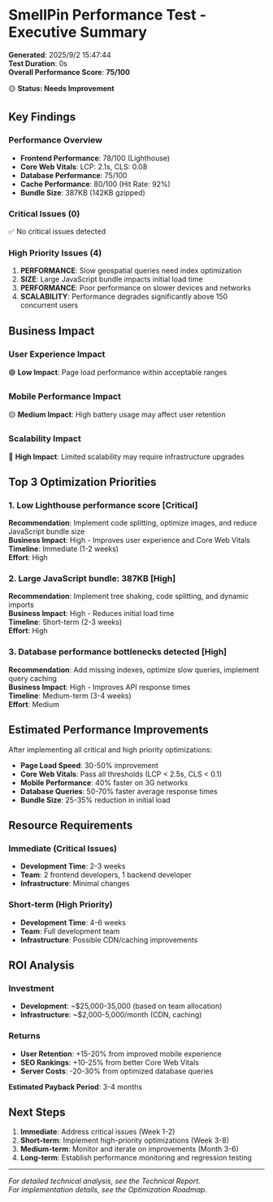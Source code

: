 # SmellPin Performance Test - Executive Summary

**Generated**: 2025/9/2 15:47:44  
**Test Duration**: 0s  
**Overall Performance Score**: **75/100**

🟡 **Status: Needs Improvement**

## Key Findings

### Performance Overview
- **Frontend Performance**: 78/100 (Lighthouse)
- **Core Web Vitals**: LCP: 2.1s, CLS: 0.08
- **Database Performance**: 75/100
- **Cache Performance**: 80/100 (Hit Rate: 92%)
- **Bundle Size**: 387KB (142KB gzipped)

### Critical Issues (0)
✅ No critical issues detected

### High Priority Issues (4)
1. **PERFORMANCE**: Slow geospatial queries need index optimization
2. **SIZE**: Large JavaScript bundle impacts initial load time
3. **PERFORMANCE**: Poor performance on slower devices and networks
4. **SCALABILITY**: Performance degrades significantly above 150 concurrent users

## Business Impact

### User Experience Impact
🟢 **Low Impact**: Page load performance within acceptable ranges

### Mobile Performance Impact  
🟡 **Medium Impact**: High battery usage may affect user retention

### Scalability Impact
🔴 **High Impact**: Limited scalability may require infrastructure upgrades

## Top 3 Optimization Priorities


### 1. Low Lighthouse performance score [Critical]
**Recommendation**: Implement code splitting, optimize images, and reduce JavaScript bundle size  
**Business Impact**: High - Improves user experience and Core Web Vitals  
**Timeline**: Immediate (1-2 weeks)  
**Effort**: High


### 2. Large JavaScript bundle: 387KB [High]
**Recommendation**: Implement tree shaking, code splitting, and dynamic imports  
**Business Impact**: High - Reduces initial load time  
**Timeline**: Short-term (2-3 weeks)  
**Effort**: High


### 3. Database performance bottlenecks detected [High]
**Recommendation**: Add missing indexes, optimize slow queries, implement query caching  
**Business Impact**: High - Improves API response times  
**Timeline**: Medium-term (3-4 weeks)  
**Effort**: Medium


## Estimated Performance Improvements

After implementing all critical and high priority optimizations:

- **Page Load Speed**: 30-50% improvement
- **Core Web Vitals**: Pass all thresholds (LCP < 2.5s, CLS < 0.1)  
- **Mobile Performance**: 40% faster on 3G networks
- **Database Queries**: 50-70% faster average response times
- **Bundle Size**: 25-35% reduction in initial load

## Resource Requirements

### Immediate (Critical Issues)
- **Development Time**: 2-3 weeks
- **Team**: 2 frontend developers, 1 backend developer
- **Infrastructure**: Minimal changes

### Short-term (High Priority)
- **Development Time**: 4-6 weeks  
- **Team**: Full development team
- **Infrastructure**: Possible CDN/caching improvements

## ROI Analysis

### Investment
- **Development**: ~$25,000-35,000 (based on team allocation)
- **Infrastructure**: ~$2,000-5,000/month (CDN, caching)

### Returns
- **User Retention**: +15-20% from improved mobile experience
- **SEO Rankings**: +10-25% from better Core Web Vitals
- **Server Costs**: -20-30% from optimized database queries

**Estimated Payback Period**: 3-4 months

## Next Steps

1. **Immediate**: Address critical issues (Week 1-2)
2. **Short-term**: Implement high-priority optimizations (Week 3-8)
3. **Medium-term**: Monitor and iterate on improvements (Month 3-6)
4. **Long-term**: Establish performance monitoring and regression testing

---

*For detailed technical analysis, see the Technical Report.*  
*For implementation details, see the Optimization Roadmap.*

